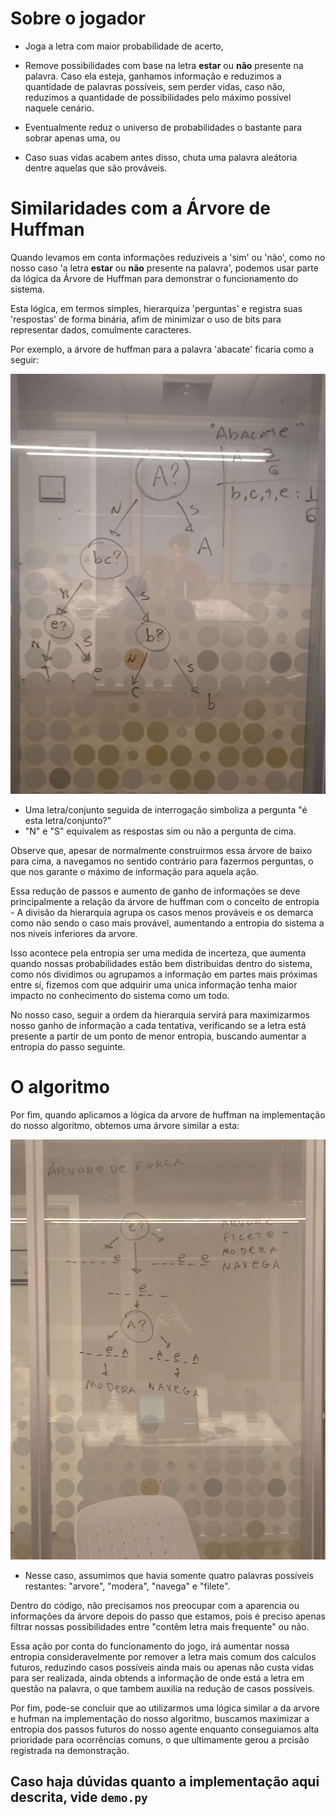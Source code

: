 # Sobre o jogador

- Joga a letra com maior probabilidade de acerto,

- Remove possibilidades com base na letra **estar** ou **não** presente na palavra. Caso ela esteja, ganhamos informação e reduzimos a quantidade de palavras possíveis, sem perder vidas, caso não, reduzimos a quantidade de possibilidades pelo máximo possível naquele cenário.

- Eventualmente reduz o universo de probabilidades o bastante para sobrar apenas uma, ou

- Caso suas vidas acabem antes disso, chuta uma palavra aleátoria dentre aquelas que são prováveis.



# Similaridades com a Árvore de Huffman

Quando levamos em conta informações reduziveis a 'sim' ou 'não', como no nosso caso 'a letra **estar** ou **não** presente na palavra', podemos usar parte da lógica da Árvore de Huffman para demonstrar o funcionamento do sistema. 

Esta lógica, em termos simples, hierarquiza 'perguntas' e registra suas 'respostas' de forma binária, afim de minimizar o uso de bits para representar dados, comulmente caracteres.

Por exemplo, a árvore de huffman para a palavra 'abacate' ficaria como a seguir:

![alt text](abacate.jpg)
- Uma letra/conjunto seguida de interrogação simboliza a pergunta "é esta letra/conjunto?"
- "N" e "S" equivalem as respostas sim ou não a pergunta de cima.

Observe que, apesar de normalmente construirmos essa árvore de baixo para cima, a navegamos no sentido contrário para fazermos perguntas, o que nos garante o máximo de informação para aquela ação.

Essa redução de passos e aumento de ganho de informações se deve principalmente a relação da árvore de huffman com o conceito de entropia - A divisão da hierarquia agrupa os casos menos prováveis e os demarca como não sendo o caso mais provável, aumentando a entropia do sistema a nos niveis inferiores da arvore.

Isso acontece pela entropia ser uma medida de incerteza, que aumenta quando nossas probabilidades estão bem distribuidas dentro do sistema, como nós dividimos ou agrupamos a informação em partes mais próximas entre sí, fizemos com que adquirir uma unica informação tenha maior impacto no conhecimento do sistema como um todo.

No nosso caso, seguir a ordem da hierarquia servirá para maximizarmos nosso ganho de informação a cada tentativa, verificando se a letra está presente a partir de um ponto de menor entropia, buscando aumentar a entropia do passo seguinte.

# O algoritmo

Por fim, quando aplicamos a lógica da arvore de huffman na implementação do nosso algoritmo, obtemos uma árvore similar a esta:

![alt text](forca.jpg)

- Nesse caso, assumimos que havia somente quatro palavras possíveis restantes: "arvore", "modera", "navega" e "filete".

Dentro do código, não precisamos nos preocupar com a aparencia ou informações da árvore depois do passo que estamos, pois é preciso apenas filtrar nossas possibilidades entre "contêm letra mais frequente" ou não.

Essa ação por conta do funcionamento do jogo, irá aumentar nossa entropia consideravelmente  por remover a letra mais comum dos calculos futuros, reduzindo casos possíveis ainda mais ou apenas não custa vidas para ser realizada, ainda obtends a informação de onde está a letra em questão na palavra, o que tambem auxilia na redução de casos possíveis.

Por fim, pode-se concluir que ao utilizarmos uma lógica similar a da arvore e hufman na implementação do nosso algoritmo, buscamos maximizar a entropia dos passos futuros do nosso agente enquanto conseguiamos alta prioridade para ocorrências comuns, o que ultimamente gerou a prcisão registrada na demonstração.


## Caso haja dúvidas quanto a implementação aqui descrita, vide `demo.py`